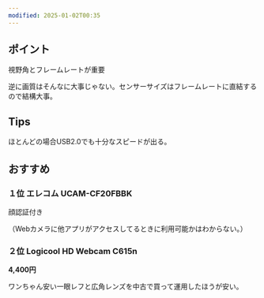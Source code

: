 ```yaml
---
modified: 2025-01-02T00:35
---
```

  

## ポイント

視野角とフレームレートが重要

逆に画質はそんなに大事じゃない。センサーサイズはフレームレートに直結するので結構大事。

## Tips

ほとんどの場合USB2.0でも十分なスピードが出る。

  

  

## おすすめ

  

### １位 エレコム **UCAM-CF20FBBK**

  

顔認証付き

（Webカメラに他アプリがアクセスしてるときに利用可能かはわからない。）

  

### ２位 Logicool **HD Webcam C615n**

**4,400円**

  

  

  

  

  

  

ワンちゃん安い一眼レフと広角レンズを中古で買って運用したほうが安い。